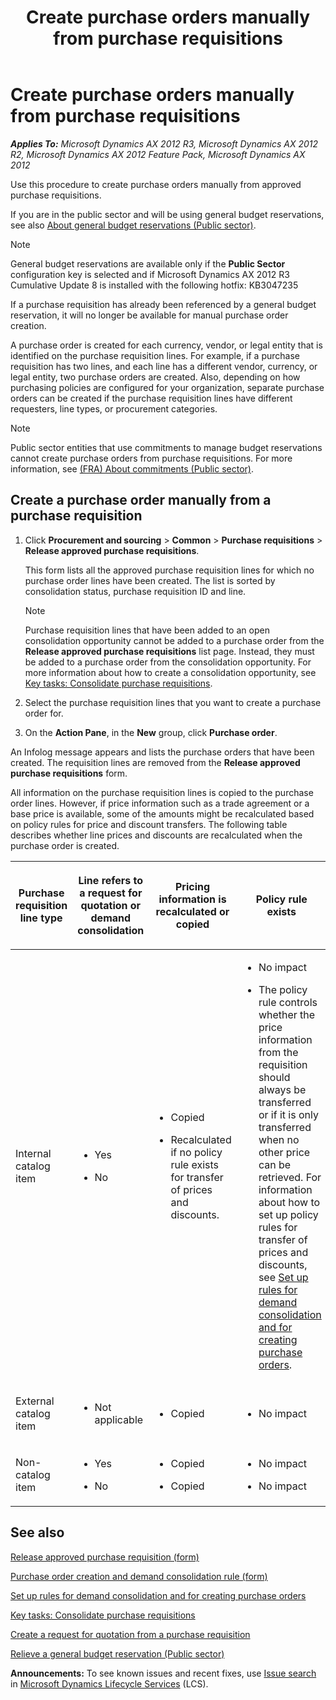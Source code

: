 ﻿---
title: Create purchase orders manually from purchase requisitions
TOCTitle: Create purchase orders manually from purchase requisitions
ms:assetid: 95726644-14a6-4088-ad3a-e2054fe96046
ms:mtpsurl: https://technet.microsoft.com/en-us/library/Gg232214(v=AX.60)
ms:contentKeyID: 36058621
ms.date: 03/25/2015
mtps_version: v=AX.60
f1_keywords:
- purchase orders
- purchase
- purchase requisitions
---

# Create purchase orders manually from purchase requisitions 


_**Applies To:** Microsoft Dynamics AX 2012 R3, Microsoft Dynamics AX 2012 R2, Microsoft Dynamics AX 2012 Feature Pack, Microsoft Dynamics AX 2012_

Use this procedure to create purchase orders manually from approved purchase requisitions.

If you are in the public sector and will be using general budget reservations, see also [About general budget reservations (Public sector)](about-general-budget-reservations-public-sector.md).


> [!NOTE]
> <P>General budget reservations are available only if the <STRONG>Public Sector</STRONG> configuration key is selected and if Microsoft Dynamics AX 2012 R3 Cumulative Update 8 is installed with the following hotfix: KB3047235</P>



If a purchase requisition has already been referenced by a general budget reservation, it will no longer be available for manual purchase order creation.

A purchase order is created for each currency, vendor, or legal entity that is identified on the purchase requisition lines. For example, if a purchase requisition has two lines, and each line has a different vendor, currency, or legal entity, two purchase orders are created. Also, depending on how purchasing policies are configured for your organization, separate purchase orders can be created if the purchase requisition lines have different requesters, line types, or procurement categories.


> [!NOTE]
> <P>Public sector entities that use commitments to manage budget reservations cannot create purchase orders from purchase requisitions. For more information, see <A href="fra-about-commitments-public-sector.md">(FRA) About commitments (Public sector)</A>.</P>



## Create a purchase order manually from a purchase requisition

1.  Click **Procurement and sourcing** \> **Common** \> **Purchase requisitions** \> **Release approved purchase requisitions**.
    
    This form lists all the approved purchase requisition lines for which no purchase order lines have been created. The list is sorted by consolidation status, purchase requisition ID and line.
    

    > [!NOTE]
    > <P>Purchase requisition lines that have been added to an open consolidation opportunity cannot be added to a purchase order from the <STRONG>Release approved purchase requisitions</STRONG> list page. Instead, they must be added to a purchase order from the consolidation opportunity. For more information about how to create a consolidation opportunity, see <A href="key-tasks-consolidate-purchase-requisitions.md">Key tasks: Consolidate purchase requisitions</A>.</P>



2.  Select the purchase requisition lines that you want to create a purchase order for.

3.  On the **Action Pane**, in the **New** group, click **Purchase order**.

An Infolog message appears and lists the purchase orders that have been created. The requisition lines are removed from the **Release approved purchase requisitions** form.

All information on the purchase requisition lines is copied to the purchase order lines. However, if price information such as a trade agreement or a base price is available, some of the amounts might be recalculated based on policy rules for price and discount transfers. The following table describes whether line prices and discounts are recalculated when the purchase order is created.

<table>
<colgroup>
<col style="width: 25%" />
<col style="width: 25%" />
<col style="width: 25%" />
<col style="width: 25%" />
</colgroup>
<thead>
<tr class="header">
<th><p>Purchase requisition line type</p></th>
<th><p>Line refers to a request for quotation or demand consolidation</p></th>
<th><p>Pricing information is recalculated or copied</p></th>
<th><p>Policy rule exists</p></th>
</tr>
</thead>
<tbody>
<tr class="odd">
<td><p>Internal catalog item</p></td>
<td><ul>
<li><p>Yes</p></li>
<li><p>No</p></li>
</ul></td>
<td><ul>
<li><p>Copied</p></li>
<li><p>Recalculated if no policy rule exists for transfer of prices and discounts.</p></li>
</ul></td>
<td><ul>
<li><p>No impact</p></li>
<li><p>The policy rule controls whether the price information from the requisition should always be transferred or if it is only transferred when no other price can be retrieved. For information about how to set up policy rules for transfer of prices and discounts, see <a href="set-up-rules-for-demand-consolidation-and-for-creating-purchase-orders.md">Set up rules for demand consolidation and for creating purchase orders</a>.</p></li>
</ul></td>
</tr>
<tr class="even">
<td><p>External catalog item</p></td>
<td><ul>
<li><p>Not applicable</p></li>
</ul></td>
<td><ul>
<li><p>Copied</p></li>
</ul></td>
<td><ul>
<li><p>No impact</p></li>
</ul></td>
</tr>
<tr class="odd">
<td><p>Non-catalog item</p></td>
<td><ul>
<li><p>Yes</p></li>
<li><p>No</p></li>
</ul></td>
<td><ul>
<li><p>Copied</p></li>
<li><p>Copied</p></li>
</ul></td>
<td><ul>
<li><p>No impact</p></li>
<li><p>No impact</p></li>
</ul></td>
</tr>
</tbody>
</table>


## See also

[Release approved purchase requisition (form)](https://technet.microsoft.com/en-us/library/hh242658\(v=ax.60\))

[Purchase order creation and demand consolidation rule (form)](https://technet.microsoft.com/en-us/library/hh209698\(v=ax.60\))

[Set up rules for demand consolidation and for creating purchase orders](set-up-rules-for-demand-consolidation-and-for-creating-purchase-orders.md)

[Key tasks: Consolidate purchase requisitions](key-tasks-consolidate-purchase-requisitions.md)

[Create a request for quotation from a purchase requisition](create-a-request-for-quotation-from-a-purchase-requisition.md)

[Relieve a general budget reservation (Public sector)](relieve-a-general-budget-reservation-public-sector.md)

  
**Announcements:** To see known issues and recent fixes, use [Issue search](http://go.microsoft.com/fwlink/?linkid=389258) in [Microsoft Dynamics Lifecycle Services](http://go.microsoft.com/fwlink/?linkid=306505) (LCS).

